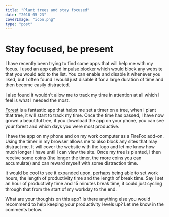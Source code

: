 ```yaml
---
title: "Plant trees and stay focused"
date: "2018-05-23"
coverImage: "icon.png"
type: "post"
---
```


# Stay focused, be present

I have recently been trying to find some apps that will help me with my focus. I used an app called [impulse blocker](https://addons.mozilla.org/en-US/firefox/addon/impulse-blocker/) which would block any website that you would add to the list. You can enable and disable it whenever you liked, but I often found I would just disable it for a large duration of time and then become easily distracted.

I also found it wouldn't allow me to track my time in attention at all which I feel is what I needed the most.

[Forest](https://www.forestapp.cc/en/) is a fantastic app that helps me set a timer on a tree, when I plant that tree, it will start to track my time. Once the time has passed, I have now grown a beautiful tree, if you download the app on your phone, you can see your forest and which days you were most productive.

I have the app on my phone and on my work computer as a FireFox add-on. Using the timer in my browser allows me to also block any sites that may distract me. It will cover the website with the logo and let me know how much longer I have until I can view the site. Once my tree is planted, I then receive some coins (the longer the timer, the more coins you can accumulate) and can reward myself with some distraction time.

It would be cool to see it expanded upon, perhaps being able to set work hours, the length of productivity time and the length of break time. Say I set an hour of productivity time and 15 minutes break time, it could just cycling through that from the start of my workday to the end.

What are your thoughts on this app? Is there anything else you would recommend to help keeping your productivity levels up? Let me know in the comments below.
